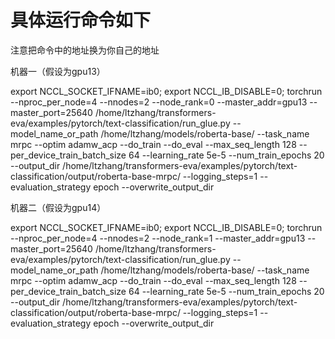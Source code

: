# 具体运行命令如下

注意把命令中的地址换为你自己的地址

机器一（假设为gpu13）

export NCCL_SOCKET_IFNAME=ib0; export NCCL_IB_DISABLE=0; torchrun --nproc_per_node=4 --nnodes=2 --node_rank=0 --master_addr=gpu13 --master_port=25640 /home/ltzhang/transformers-eva/examples/pytorch/text-classification/run_glue.py --model_name_or_path /home/ltzhang/models/roberta-base/ --task_name mrpc --optim adamw_acp --do_train --do_eval --max_seq_length 128 --per_device_train_batch_size 64 --learning_rate 5e-5 --num_train_epochs 20 --output_dir /home/ltzhang/transformers-eva/examples/pytorch/text-classification/output/roberta-base-mrpc/ --logging_steps=1 --evaluation_strategy epoch --overwrite_output_dir

机器二（假设为gpu14）

export NCCL_SOCKET_IFNAME=ib0; export NCCL_IB_DISABLE=0; torchrun --nproc_per_node=4 --nnodes=2 --node_rank=1 --master_addr=gpu13 --master_port=25640 /home/ltzhang/transformers-eva/examples/pytorch/text-classification/run_glue.py --model_name_or_path /home/ltzhang/models/roberta-base/ --task_name mrpc --optim adamw_acp --do_train --do_eval --max_seq_length 128 --per_device_train_batch_size 64 --learning_rate 5e-5 --num_train_epochs 20 --output_dir /home/ltzhang/transformers-eva/examples/pytorch/text-classification/output/roberta-base-mrpc/ --logging_steps=1 --evaluation_strategy epoch --overwrite_output_dir
